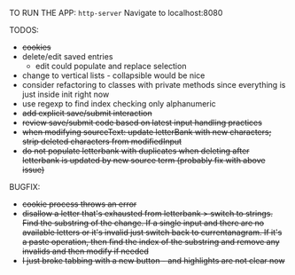 TO RUN THE APP:
`http-server`
Navigate to localhost:8080

TODOS:
* ~~cookies~~
* delete/edit saved entries
	* edit could populate and replace selection
* change to vertical lists - collapsible would be nice
* consider refactoring to classes with private methods since everything is just inside init right now
* use regexp to find index checking only alphanumeric
* ~~add explicit save/submit interaction~~
* ~~review save/submit code based on latest input handling practices~~
* ~~when modifying sourceText: update letterBank with new characters; strip deleted characters from modifiedInput~~
* ~~do not populate letterbank with duplicates when deleting after letterbank is updated by new source term (probably fix with above issue)~~

BUGFIX:
* ~~cookie process throws an error~~
* ~~disallow a letter that's exhausted from letterbank > switch to strings. Find the substring of the change. If a single input and there are no available letters or it's invalid just switch back to currentanagram. If it's a paste operation, then find the index of the substring and remove any invalids and then modify if needed~~
* ~~I just broke tabbing with a new button - and highlights are not clear now~~